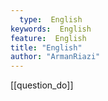 ```yaml
---
  type:  English
keywords:  English
feature:  English
title: "English"
author: "ArmanRiazi"
---
```

[[question_do]]